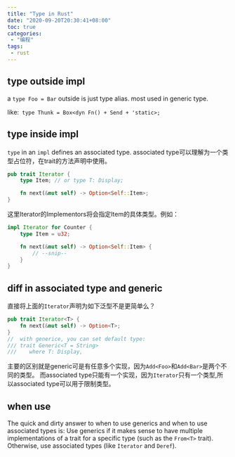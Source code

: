 ```yaml
---
title: "Type in Rust"
date: "2020-09-20T20:30:41+08:00"
toc: true
categories:
 - "编程"
tags:
 - rust
---
```



## type outside impl
a `type Foo = Bar` outside is just type alias. most used in generic type.

like:` type Thunk = Box<dyn Fn() + Send + 'static>;`

## type inside impl

`type` in an `impl` defines an associated type. associated type可以理解为一个类型占位符，在trait的方法声明中使用。
```rust
pub trait Iterator {
    type Item; // or type T: Display;

    fn next(&mut self) -> Option<Self::Item>;
}
```
这里Iterator的Implementors将会指定Item的具体类型。例如：
```rust
impl Iterator for Counter {
    type Item = u32;

    fn next(&mut self) -> Option<Self::Item> {
        // --snip--
    }
}
```

## diff in associated type and generic
直接将上面的`Iterator`声明为如下泛型不是更简单么？
```rust
pub trait Iterator<T> { 
    fn next(&mut self) -> Option<T>;
}
//  with generice, you can set default type:
/// trait Generic<T = String>
///    where T: Display,

```
主要的区别就是generic可是有任意多个实现，因为`Add<Foo>`和`Add<Bar>`是两个不同的类型。
而associated type只能有一个实现，因为`Iterator`只有一个类型,所以associated type可以用于限制类型。

## when use 
The quick and dirty answer to when to use generics and when to use associated types is: 
Use generics if it makes sense to have multiple implementations of a trait for a specific type (such as the `From<T>` trait). 
Otherwise, use associated types (like `Iterator` and `Deref`).